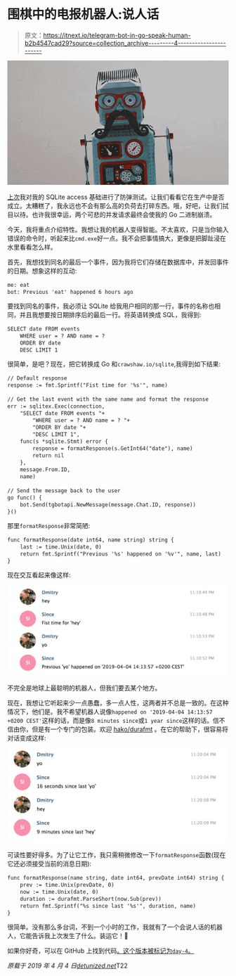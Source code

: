 # 围棋中的电报机器人:说人话

> 原文：<https://itnext.io/telegram-bot-in-go-speak-human-b2b4547cad29?source=collection_archive---------4----------------------->

![](img/157357d80dc4783a173837edb9cb45ab.png)

[上次](https://medium.com/@detunized/telegram-bot-in-go-concurrent-sqlite-e6176fac088e)我对我的 SQLite access 基础进行了防弹测试。让我们看看它在生产中是否成立。太糟糕了，我永远也不会有那么高的负荷去打碎东西。哦，好吧，让我们拭目以待。也许我很幸运，两个可悲的并发请求最终会使我的 Go 二进制崩溃。

今天，我将重点介绍特性。我想让我的机器人变得智能。不太喜欢，只是当你输入错误的命令时，听起来比`cmd.exe`好一点。我不会把事情搞大，更像是把脚趾浸在水里看看怎么样。

首先，我想找到同名的最后一个事件，因为我将它们存储在数据库中，并发回事件的日期。想象这样的互动:

```
me: eat
bot: Previous 'eat' happened 6 hours ago
```

要找到同名的事件，我必须让 SQLite 给我用户相同的那一行，事件的名称也相同，并且我想要按日期排序后的最后一行。将英语转换成 SQL，我得到:

```
SELECT date FROM events
    WHERE user = ? AND name = ?
    ORDER BY date
    DESC LIMIT 1
```

很简单，是吧？现在，把它转换成 Go 和`crawshaw.io/sqlite`,我得到如下结果:

```
// Default response
response := fmt.Sprintf("Fist time for '%s'", name)

// Get the last event with the same name and format the response
err := sqlitex.Exec(connection,
    "SELECT date FROM events "+
        "WHERE user = ? AND name = ? "+
        "ORDER BY date "+
        "DESC LIMIT 1",
    func(s *sqlite.Stmt) error {
        response = formatResponse(s.GetInt64("date"), name)
        return nil
    },
    message.From.ID,
    name)

// Send the message back to the user
go func() {
    bot.Send(tgbotapi.NewMessage(message.Chat.ID, response))
}()
```

那里`formatResponse`非常简陋:

```
func formatResponse(date int64, name string) string {
    last := time.Unix(date, 0)
    return fmt.Sprintf("Previous '%s' happened on '%v'", name, last)
}
```

现在交互看起来像这样:

![](img/2ea9d579e143ccf27df55d3e92b46152.png)

不完全是地球上最聪明的机器人，但我们要去某个地方。

现在，我想让它听起来少一点愚蠢，多一点人性，这两者并不总是一致的。在这种情况下，他们是。我不希望机器人说像`happened on '2019-04-04 14:13:57 +0200 CEST'`这样的话，而是像`8 minutes since`或`1 year since`这样的话。信不信由你，但是有一个专门的包装。欢迎 [hako/durafmt](https://github.com/hako/durafmt) 。在它的帮助下，很容易将对话变成这样:

![](img/260283a2f15aa3361995d565d3975117.png)

可读性要好得多。为了让它工作，我只需稍微修改一下`formatResponse`函数(现在它还必须接受当前的消息日期):

```
func formatResponse(name string, date int64, prevDate int64) string {
    prev := time.Unix(prevDate, 0)
    now := time.Unix(date, 0)
    duration := durafmt.ParseShort(now.Sub(prev))
    return fmt.Sprintf("%s since last '%s'", duration, name)
}
```

很简单。没有那么多台词，不到一个小时的工作，我就有了一个会说人话的机器人，它能告诉我上次发生了什么。装运它！🚢

如果你好奇，可以在 GitHub 上找到代码[。这个版本被标记为`day-4`。](https://github.com/detunized/since-bot/tree/day-4)

*原载于 2019 年 4 月 4 日*[*detunized.net*](https://detunized.net/posts/2019-04-04-telegram-bot-in-go-speak-human/)T22